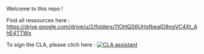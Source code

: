 Welcome to this repo ! 

Find all ressources here : https://drive.google.com/drive/u/2/folders/11OHQS6UHsfbealD8ngVC4Xt_AhE4TTWx 

To sign the CLA, please clich here : <a href="https://cla-assistant.io/YounitedFr/appli-solitude"><img src="https://cla-assistant.io/readme/badge/YounitedFr/appli-solitude" alt="CLA assistant" /></a>



